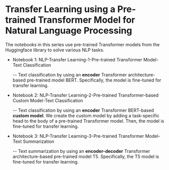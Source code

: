 # Transfer Learning using a Pre-trained Transformer Model for Natural Language Processing

The notebooks in this series use pre-trained Transformer models from the Huggingface library to solve various NLP tasks.


- Notebook 1: NLP-Transfer Learning-1-Pre-trained Transformer Model-Text Classification

    -- Text classification by using an **encoder** Transformer architecture-based pre-trained model BERT. Specifically, the model is fine-tuned for transfer learning. 
  
- Notebook 2: NLP-Transfer Learning-2-Pre-trained Transformer-based Custom Model-Text Classification

    -- Text classification by using an **encoder** Transformer BERT-based **custom model**. We create the custom model by adding a task-specific head to the body of a pre-trained Transformer model. Then, the model is fine-tuned for transfer learning. 

  
- Notebook 3: NLP-Transfer Learning-3-Pre-trained Transformer Model-Text Summarization

    -- Text summarization by using an **encoder-decoder** Transformer architecture-based pre-trained model T5. Specifically, the T5 model is fine-tuned for transfer learning.
